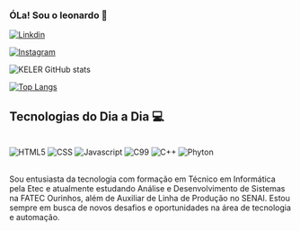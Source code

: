 ### ÓLa! Sou o leonardo 👋

[![Linkdin](https://img.shields.io/badge/LinkedIn-0077B5?style=for-the-badge&logo=linkedin&logoColor=white)](www.linkedin.com/in/leonardo-keler-748ba1282)

[![Instagram](https://img.shields.io/badge/Instagram-E4405F?style=for-the-badge&logo=instagram&logoColor=white)](https://www.instagram.com/leonardokeler_?igsh=MTBmYTFvZmg0dHFqMQ%3D%3D&utm_source=qr)

![KELER GitHub stats](https://github-readme-stats.vercel.app/api?username=KELER147&show_icons=true&theme=dracula)

[![Top Langs](https://github-readme-stats.vercel.app/api/top-langs/?username=KELER147)](https://github.com/anuraghazra/github-readme-stats)

## Tecnologias do Dia a Dia 💻

<div style="display: inline_block"><br/>
  <img aling="center" alt="HTML5"  src="https://img.shields.io/badge/HTML5-E34F26?style=for-the-badge&logo=html5&logoColor=white" />
  <img aling="center" alt="CSS"  src="https://img.shields.io/badge/CSS3-1572B6?style=for-the-badge&logo=css3&logoColor=white" />
  <img aling="center" alt="Javascript"  src="https://img.shields.io/badge/JavaScript-323330?style=for-the-badge&logo=javascript&logoColor=F7DF1E" />
  <img aling="center" alt="C99"  src="https://img.shields.io/badge/C-00599C?style=for-the-badge&logo=c&logoColor=white" />  
  <img aling="center" alt="C++"  src="https://img.shields.io/badge/C%2B%2B-00599C?style=for-the-badge&logo=c%2B%2B&logoColor=white" />  
  <img aling="center" alt="Phyton"  src="https://img.shields.io/badge/Python-14354C?style=for-the-badge&logo=python&logoColor=white" />    
</div><br/>


Sou entusiasta da tecnologia com formação em Técnico em Informática pela Etec e atualmente estudando Análise e Desenvolvimento de Sistemas na FATEC Ourinhos, além de Auxiliar de Linha de Produção no SENAI. Estou sempre em busca de novos desafios e oportunidades na área de tecnologia e automação.


